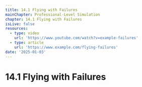 ```yaml
---
title: 14.1 Flying with Failures
mainChapter: Professional-Level Simulation
chapter: 14.1 Flying with Failures
isLive: false
resources:
  - type: video
    url: 'https://www.youtube.com/watch?v=example-failures'
  - type: article
    url: 'https://www.example.com/flying-failures'
date: '2025-01-03'
---
```


# 14.1 Flying with Failures
